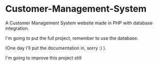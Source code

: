# Customer-Management-System
A Customer Management System website made in PHP with database integration.

I'm going to put the full project, remember to use the database.

(One day I'll put the documentation in, sorry :) ).

I'm going to improve this project still
